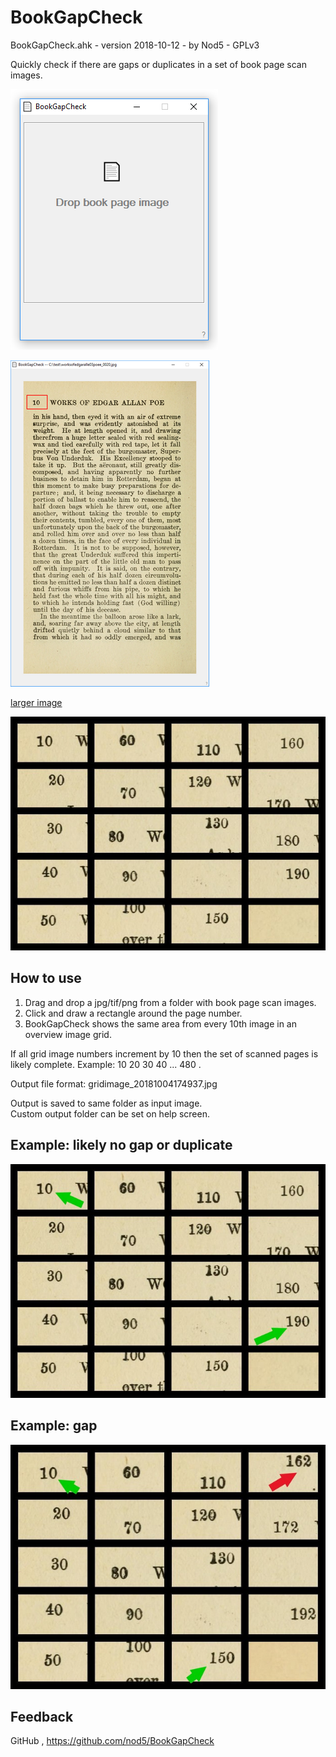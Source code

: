 # BookGapCheck

BookGapCheck.ahk  -  version 2018-10-12  -  by Nod5  -  GPLv3  

Quickly check if there are gaps or duplicates in a set of book page scan images.  

![Alt text](images/BookGapCheck1.png?raw=true)

![Alt text](images/BookGapCheck2.png?raw=true)

[larger image](images/BookGapCheck2_large.png)

![Alt text](images/BookGapCheck3.jpg?raw=true)

## How to use  

1. Drag and drop a jpg/tif/png from a folder with book page scan images.  
2. Click and draw a rectangle around the page number.  
3. BookGapCheck shows the same area from every 10th image in an overview image grid.  

If all grid image numbers increment by 10 then the set of scanned pages is likely complete. 
Example: 10 20 30 40 ... 480 .  

Output file format: gridimage_20181004174937.jpg  

Output is saved to same folder as input image.  
Custom output folder can be set on help screen.  

## Example: likely no gap or duplicate  

![Alt text](images/BookGapCheck4.jpg?raw=true)

## Example: gap

![Alt text](images/BookGapCheck5.jpg?raw=true)

## Feedback  
GitHub , https://github.com/nod5/BookGapCheck  
